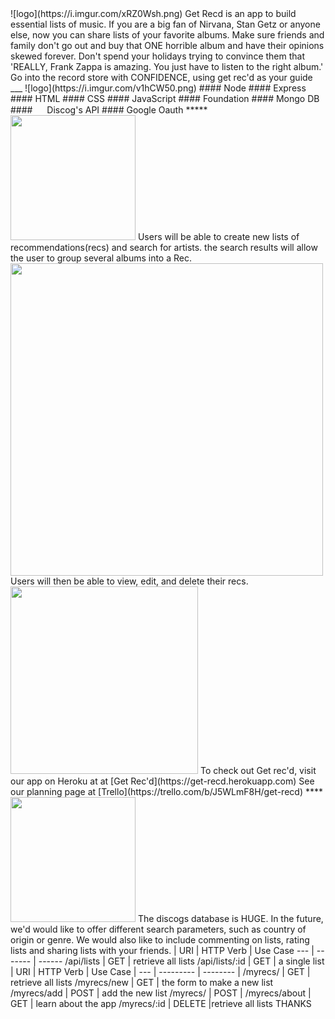 <link rel="stylesheet" href="https://cdn.rawgit.com/konpa/devicon/df6431e323547add1b4cf45992913f15286456d3/devicon.min.css">
![logo](https://i.imgur.com/xRZ0Wsh.png)
Get Recd is an app to build essential lists of music.  If you are a big fan of Nirvana, Stan Getz or anyone else, now you can share lists of your favorite albums.  Make sure friends and family don't go out and buy that ONE horrible album and have their opinions skewed forever.  Don't spend your holidays trying to convince them that 'REALLY, Frank Zappa is amazing. You just have to listen to the right album.'
Go into the record store with CONFIDENCE, using get rec'd as your guide
___
![logo](https://i.imgur.com/v1hCW50.png)
#### <i class="devicon-nodejs-plain colored"></i> Node 
####  <i class="devicon-express-original colored"></i> Express
#### <i class="devicon-html5-plain-wordmark colored"></i> HTML
#### <i class="devicon-css3-plain colored"></i> CSS
#### <i class="devicon-javascript-plain colored"></i> JavaScript
#### <i class="devicon-foundation-plain-wordmark colored"></i> Foundation
#### <i class="devicon-mongodb-plain-wordmark colored"></i> Mongo DB
#### <img src="https://pbs.twimg.com/profile_images/647140959583498240/qfYAEN2G.jpg" style="width: 15px;"/> Discog's API
#### <i class="devicon-google-plain colored"></i> Google Oauth
*****
<img src="https://i.imgur.com/XGOkyHw.png" style="width: 200px;"/>
Users will be able to create new lists of recommendations(recs) and search for artists.
the search results will allow the user to group several albums into a Rec.
<img src="https://i.imgur.com/UjXC49j.jpg" style="width: 500px;"/>
Users will then be able to view, edit, and delete their recs. 
<img src="http://suplugins.com/podium/images/placeholder-02.jpg" style="width: 300px;"/>
To check out Get rec'd, visit our app on Heroku at at [Get Rec'd](https://get-recd.herokuapp.com)
See our planning page at [Trello](https://trello.com/b/J5WLmF8H/get-recd)
****
<img src="https://i.imgur.com/KsQpmBw.png" style="width: 200px;"/>
The discogs database is HUGE. In the future, we'd would like to offer different search parameters, such as country of origin or genre.  We would also like to include commenting on lists, rating lists and sharing lists with your friends.
| URI | HTTP Verb | Use Case
  --- | ------- | ------  
 /api/lists | GET  | retrieve all lists  
 /api/lists/:id | GET | a single list  
| URI | HTTP Verb | Use Case
| --- | --------- | -------- |
/myrecs/ | GET | retrieve all lists
/myrecs/new | GET | the form to make a new list
/myrecs/add | POST | add the new list
/myrecs/ |  POST |
/myrecs/about | GET | learn about the app
/myrecs/:id | DELETE |retrieve all lists
THANKS